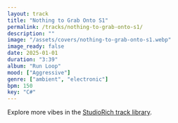 ```yaml
---
layout: track
title: "Nothing to Grab Onto S1"
permalink: /tracks/nothing-to-grab-onto-s1/
description: ""
image: "/assets/covers/nothing-to-grab-onto-s1.webp"
image_ready: false
date: 2025-01-01
duration: "3:39"
album: "Run Loop"
mood: ["Aggressive"]
genre: ["ambient", "electronic"]
bpm: 150
key: "C#"
---
```


Explore more vibes in the [StudioRich track library](/tracks/).
